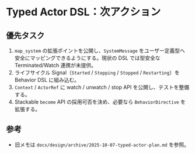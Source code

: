 # Typed Actor DSL：次アクション

## 優先タスク
1. `map_system` の拡張ポイントを公開し、`SystemMessage` をユーザー定義型へ安全にマッピングできるようにする。現状の DSL では型安全な Terminated/Watch 連携が未提供。
2. ライフサイクル Signal（`Started` / `Stopping` / `Stopped` / `Restarting`）を Behavior DSL に組み込む。
3. `Context` / `ActorRef` に watch / unwatch / stop API を公開し、テストを整備する。
4. Stackable `become` API の採用可否を決め、必要なら `BehaviorDirective` を拡張する。

## 参考
- 旧メモは `docs/design/archive/2025-10-07-typed-actor-plan.md` を参照。
